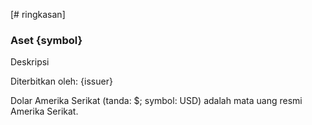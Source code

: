 [# ringkasan]

### Aset {symbol}

Deskripsi 

Diterbitkan oleh: {issuer}

Dolar Amerika Serikat (tanda: $; symbol: USD) adalah mata uang resmi Amerika Serikat.